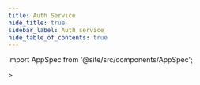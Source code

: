 ```yaml
---
title: Auth Service
hide_title: true
sidebar_label: Auth service
hide_table_of_contents: true
---
```


import AppSpec from '@site/src/components/AppSpec';

<AppSpec specUrl="pet.json"> ></AppSpec>
